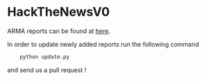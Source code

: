# HackTheNewsV0

ARMA reports can be found at [here](https://www.arma.org.ro/rapoarte-de-audienta/).

In order to update newly added reports run the following command 

```sh
    python update.py
```

and send us a pull request !
